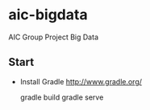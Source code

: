 aic-bigdata
===========

AIC Group Project Big Data

Start
-----------

- Install Gradle http://www.gradle.org/
	

	gradle build
	gradle serve
